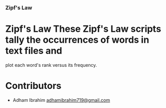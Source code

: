 ### Zipf's Law

# Zipf's Law These Zipf's Law scripts tally the occurrences of words in text files and 
plot each word's rank versus its frequency.

# Contributors
- Adham Ibrahim adhamibrahim719@gmail.com
